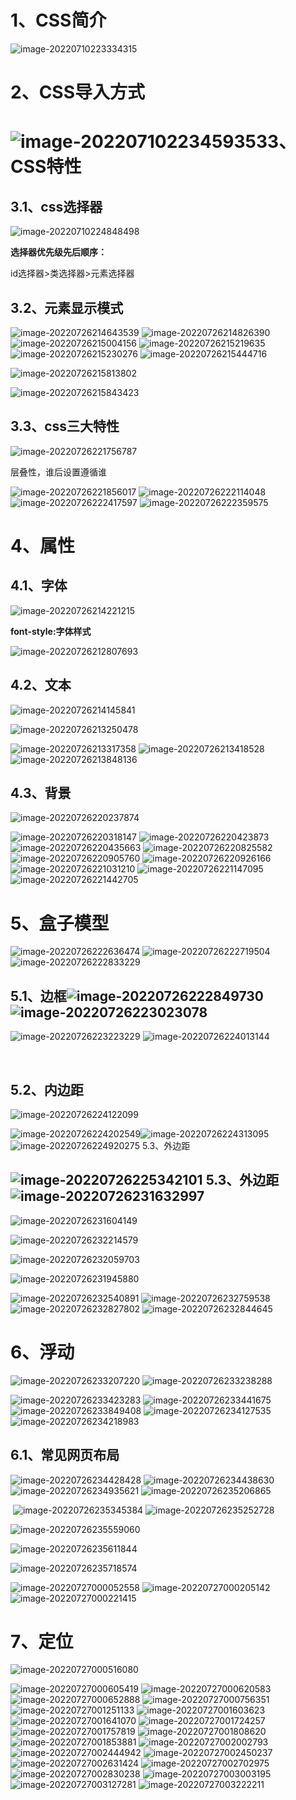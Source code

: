 # 1、CSS简介

![image-20220710223334315](C:/Users/23893/AppData/Roaming/Typora/typora-user-images/image-20220710223334315.png)

# 2、CSS导入方式

# ![image-20220710223459353](C:/Users/23893/AppData/Roaming/Typora/typora-user-images/image-20220710223459353.png)3、CSS特性

## 3.1、css选择器

![image-20220710224848498](C:/Users/23893/AppData/Roaming/Typora/typora-user-images/image-20220710224848498.png)

**选择器优先级先后顺序：**

id选择器>类选择器>元素选择器

## 3.2、元素显示模式

![image-20220726214643539](C:/Users/23893/AppData/Roaming/Typora/typora-user-images/image-20220726214643539.png)	![image-20220726214826390](C:/Users/23893/AppData/Roaming/Typora/typora-user-images/image-20220726214826390.png)	![image-20220726215004156](C:/Users/23893/AppData/Roaming/Typora/typora-user-images/image-20220726215004156.png)	![image-20220726215219635](C:/Users/23893/AppData/Roaming/Typora/typora-user-images/image-20220726215219635.png)	![image-20220726215230276](C:/Users/23893/AppData/Roaming/Typora/typora-user-images/image-20220726215230276.png)	![image-20220726215444716](C:/Users/23893/AppData/Roaming/Typora/typora-user-images/image-20220726215444716.png)

![image-20220726215813802](C:/Users/23893/AppData/Roaming/Typora/typora-user-images/image-20220726215813802.png)

![image-20220726215843423](C:/Users/23893/AppData/Roaming/Typora/typora-user-images/image-20220726215843423.png)

## 3.3、css三大特性

![image-20220726221756787](C:/Users/23893/AppData/Roaming/Typora/typora-user-images/image-20220726221756787.png)

层叠性，谁后设置遵循谁

![image-20220726221856017](C:/Users/23893/AppData/Roaming/Typora/typora-user-images/image-20220726221856017.png)	![image-20220726222114048](C:/Users/23893/AppData/Roaming/Typora/typora-user-images/image-20220726222114048.png)![image-20220726222417597](C:/Users/23893/AppData/Roaming/Typora/typora-user-images/image-20220726222417597.png)		![image-20220726222359575](C:/Users/23893/AppData/Roaming/Typora/typora-user-images/image-20220726222359575.png)



# 4、属性

## 4.1、字体

![image-20220726214221215](C:/Users/23893/AppData/Roaming/Typora/typora-user-images/image-20220726214221215.png)

**font-style:字体样式**

![image-20220726212807693](C:/Users/23893/AppData/Roaming/Typora/typora-user-images/image-20220726212807693.png)

## 4.2、文本

![image-20220726214145841](C:/Users/23893/AppData/Roaming/Typora/typora-user-images/image-20220726214145841.png)

![image-20220726213250478](C:/Users/23893/AppData/Roaming/Typora/typora-user-images/image-20220726213250478.png)

![image-20220726213317358](C:/Users/23893/AppData/Roaming/Typora/typora-user-images/image-20220726213317358.png)	![image-20220726213418528](C:/Users/23893/AppData/Roaming/Typora/typora-user-images/image-20220726213418528.png)	![image-20220726213848136](C:/Users/23893/AppData/Roaming/Typora/typora-user-images/image-20220726213848136.png)	



## 4.3、背景

![image-20220726220237874](C:/Users/23893/AppData/Roaming/Typora/typora-user-images/image-20220726220237874.png)

![image-20220726220318147](C:/Users/23893/AppData/Roaming/Typora/typora-user-images/image-20220726220318147.png)	![image-20220726220423873](C:/Users/23893/AppData/Roaming/Typora/typora-user-images/image-20220726220423873.png)	![image-20220726220435663](C:/Users/23893/AppData/Roaming/Typora/typora-user-images/image-20220726220435663.png)	![image-20220726220825582](C:/Users/23893/AppData/Roaming/Typora/typora-user-images/image-20220726220825582.png)	![image-20220726220905760](C:/Users/23893/AppData/Roaming/Typora/typora-user-images/image-20220726220905760.png)	![image-20220726220926166](C:/Users/23893/AppData/Roaming/Typora/typora-user-images/image-20220726220926166.png)	![image-20220726221031210](C:/Users/23893/AppData/Roaming/Typora/typora-user-images/image-20220726221031210.png)	![image-20220726221147095](C:/Users/23893/AppData/Roaming/Typora/typora-user-images/image-20220726221147095.png)	![image-20220726221442705](C:/Users/23893/AppData/Roaming/Typora/typora-user-images/image-20220726221442705.png)





# 5、盒子模型

![image-20220726222636474](C:/Users/23893/AppData/Roaming/Typora/typora-user-images/image-20220726222636474.png)	![image-20220726222719504](C:/Users/23893/AppData/Roaming/Typora/typora-user-images/image-20220726222719504.png)	![image-20220726222833229](C:/Users/23893/AppData/Roaming/Typora/typora-user-images/image-20220726222833229.png)	

## 5.1、边框![image-20220726222849730](C:/Users/23893/AppData/Roaming/Typora/typora-user-images/image-20220726222849730.png)	![image-20220726223023078](C:/Users/23893/AppData/Roaming/Typora/typora-user-images/image-20220726223023078.png)

![image-20220726223223229](C:/Users/23893/AppData/Roaming/Typora/typora-user-images/image-20220726223223229.png)	![image-20220726224013144](C:/Users/23893/AppData/Roaming/Typora/typora-user-images/image-20220726224013144.png)

​	

## 5.2、内边距



![image-20220726224122099](C:/Users/23893/AppData/Roaming/Typora/typora-user-images/image-20220726224122099.png)	

![image-20220726224202549](C:/Users/23893/AppData/Roaming/Typora/typora-user-images/image-20220726224202549.png)![image-20220726224313095](C:/Users/23893/AppData/Roaming/Typora/typora-user-images/image-20220726224313095.png)	![image-20220726224920275](C:/Users/23893/AppData/Roaming/Typora/typora-user-images/image-20220726224920275.png)	5.3、外边距

## ![image-20220726225342101](C:/Users/23893/AppData/Roaming/Typora/typora-user-images/image-20220726225342101.png)	5.3、外边距![image-20220726231632997](C:/Users/23893/AppData/Roaming/Typora/typora-user-images/image-20220726231632997.png)

![image-20220726231604149](C:/Users/23893/AppData/Roaming/Typora/typora-user-images/image-20220726231604149.png)

![image-20220726232214579](C:/Users/23893/AppData/Roaming/Typora/typora-user-images/image-20220726232214579.png)

![image-20220726232059703](C:/Users/23893/AppData/Roaming/Typora/typora-user-images/image-20220726232059703.png)

![image-20220726231945880](C:/Users/23893/AppData/Roaming/Typora/typora-user-images/image-20220726231945880.png)

![image-20220726232540891](C:/Users/23893/AppData/Roaming/Typora/typora-user-images/image-20220726232540891.png)	![image-20220726232759538](C:/Users/23893/AppData/Roaming/Typora/typora-user-images/image-20220726232759538.png)	![image-20220726232827802](C:/Users/23893/AppData/Roaming/Typora/typora-user-images/image-20220726232827802.png)	![image-20220726232844645](C:/Users/23893/AppData/Roaming/Typora/typora-user-images/image-20220726232844645.png)	

# 6、浮动

![image-20220726233207220](C:/Users/23893/AppData/Roaming/Typora/typora-user-images/image-20220726233207220.png)	![image-20220726233238288](C:/Users/23893/AppData/Roaming/Typora/typora-user-images/image-20220726233238288.png)

![image-20220726233423283](C:/Users/23893/AppData/Roaming/Typora/typora-user-images/image-20220726233423283.png)	![image-20220726233441675](C:/Users/23893/AppData/Roaming/Typora/typora-user-images/image-20220726233441675.png)	![image-20220726233849408](C:/Users/23893/AppData/Roaming/Typora/typora-user-images/image-20220726233849408.png)	![image-20220726234127535](C:/Users/23893/AppData/Roaming/Typora/typora-user-images/image-20220726234127535.png)	![image-20220726234218983](C:/Users/23893/AppData/Roaming/Typora/typora-user-images/image-20220726234218983.png)	

## 6.1、常见网页布局

![image-20220726234428428](C:/Users/23893/AppData/Roaming/Typora/typora-user-images/image-20220726234428428.png)	![image-20220726234438630](C:/Users/23893/AppData/Roaming/Typora/typora-user-images/image-20220726234438630.png)	![image-20220726234935621](C:/Users/23893/AppData/Roaming/Typora/typora-user-images/image-20220726234935621.png)	![image-20220726235206865](C:/Users/23893/AppData/Roaming/Typora/typora-user-images/image-20220726235206865.png)

​	![image-20220726235345384](C:/Users/23893/AppData/Roaming/Typora/typora-user-images/image-20220726235345384.png)	![image-20220726235252728](C:/Users/23893/AppData/Roaming/Typora/typora-user-images/image-20220726235252728.png)

![image-20220726235559060](C:/Users/23893/AppData/Roaming/Typora/typora-user-images/image-20220726235559060.png)

![image-20220726235611844](C:/Users/23893/AppData/Roaming/Typora/typora-user-images/image-20220726235611844.png)

![image-20220726235718574](C:/Users/23893/AppData/Roaming/Typora/typora-user-images/image-20220726235718574.png)

![image-20220727000052558](C:/Users/23893/AppData/Roaming/Typora/typora-user-images/image-20220727000052558.png)	![image-20220727000205142](C:/Users/23893/AppData/Roaming/Typora/typora-user-images/image-20220727000205142.png)	![image-20220727000221415](C:/Users/23893/AppData/Roaming/Typora/typora-user-images/image-20220727000221415.png)	

# 7、定位



![image-20220727000516080](C:/Users/23893/AppData/Roaming/Typora/typora-user-images/image-20220727000516080.png)

![image-20220727000605419](C:/Users/23893/AppData/Roaming/Typora/typora-user-images/image-20220727000605419.png)	![image-20220727000620583](C:/Users/23893/AppData/Roaming/Typora/typora-user-images/image-20220727000620583.png)	![image-20220727000652888](C:/Users/23893/AppData/Roaming/Typora/typora-user-images/image-20220727000652888.png)	![image-20220727000756351](C:/Users/23893/AppData/Roaming/Typora/typora-user-images/image-20220727000756351.png)	![image-20220727001251133](C:/Users/23893/AppData/Roaming/Typora/typora-user-images/image-20220727001251133.png)	![image-20220727001603623](C:/Users/23893/AppData/Roaming/Typora/typora-user-images/image-20220727001603623.png)	![image-20220727001641070](C:/Users/23893/AppData/Roaming/Typora/typora-user-images/image-20220727001641070.png)	![image-20220727001724257](C:/Users/23893/AppData/Roaming/Typora/typora-user-images/image-20220727001724257.png)	![image-20220727001757819](C:/Users/23893/AppData/Roaming/Typora/typora-user-images/image-20220727001757819.png)	![image-20220727001808620](C:/Users/23893/AppData/Roaming/Typora/typora-user-images/image-20220727001808620.png)	![image-20220727001853881](C:/Users/23893/AppData/Roaming/Typora/typora-user-images/image-20220727001853881.png)	![image-20220727002002793](C:/Users/23893/AppData/Roaming/Typora/typora-user-images/image-20220727002002793.png)	![image-20220727002444942](C:/Users/23893/AppData/Roaming/Typora/typora-user-images/image-20220727002444942.png)	![image-20220727002450237](C:/Users/23893/AppData/Roaming/Typora/typora-user-images/image-20220727002450237.png)	![image-20220727002631424](C:/Users/23893/AppData/Roaming/Typora/typora-user-images/image-20220727002631424.png)	![image-20220727002702975](C:/Users/23893/AppData/Roaming/Typora/typora-user-images/image-20220727002702975.png)	![image-20220727002830238](C:/Users/23893/AppData/Roaming/Typora/typora-user-images/image-20220727002830238.png)	![image-20220727003003195](C:/Users/23893/AppData/Roaming/Typora/typora-user-images/image-20220727003003195.png)	![image-20220727003127281](C:/Users/23893/AppData/Roaming/Typora/typora-user-images/image-20220727003127281.png)	![image-20220727003222211](C:/Users/23893/AppData/Roaming/Typora/typora-user-images/image-20220727003222211.png)